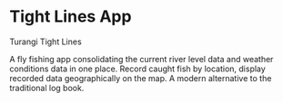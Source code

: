 # Tight Lines App

Turangi Tight Lines

A fly fishing app consolidating the current river level data and weather conditions data in one place.
Record caught fish by location, display recorded data geographically on the map.
A modern alternative to the traditional log book.

